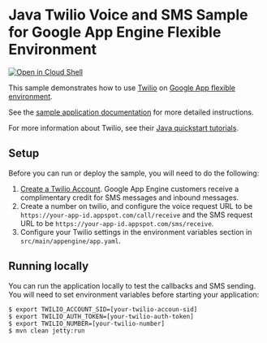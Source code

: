 # Java Twilio Voice and SMS Sample for Google App Engine Flexible Environment

<a href="https://console.cloud.google.com/cloudshell/open?git_repo=https://github.com/GoogleCloudPlatform/java-docs-samples&page=editor&open_in_editor=flexible/twilio/README.md">
<img alt="Open in Cloud Shell" src ="http://gstatic.com/cloudssh/images/open-btn.png"></a>

This sample demonstrates how to use [Twilio](https://www.twilio.com) on [Google
App flexible environment][aeflex-docs].

See the [sample application documentation][sample-docs] for more detailed
instructions.

For more information about Twilio, see their [Java quickstart
tutorials](https://www.twilio.com/docs/quickstart/java).

[aeflex-docs]: https://cloud.google.com/appengine/docs/flexible/
[sample-docs]: https://cloud.google.com/appengine/docs/flexible/java/using-sms-and-voice-services-via-twilio


## Setup

Before you can run or deploy the sample, you will need to do the following:

1. [Create a Twilio Account](http://ahoy.twilio.com/googlecloudplatform). Google
   App Engine customers receive a complimentary credit for SMS messages and
   inbound messages.
1. Create a number on twilio, and configure the voice request URL to be
   ``https://your-app-id.appspot.com/call/receive`` and the SMS request URL to
   be ``https://your-app-id.appspot.com/sms/receive``.
1. Configure your Twilio settings in the environment variables section in
   ``src/main/appengine/app.yaml``.

## Running locally

You can run the application locally to test the callbacks and SMS sending. You
will need to set environment variables before starting your application:

    $ export TWILIO_ACCOUNT_SID=[your-twilio-accoun-sid]
    $ export TWILIO_AUTH_TOKEN=[your-twilio-auth-token]
    $ export TWILIO_NUMBER=[your-twilio-number]
    $ mvn clean jetty:run
